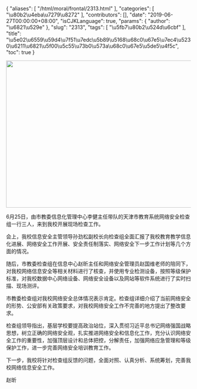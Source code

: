{
    "aliases": [
        "/html/moral/frontal/2313.html"
    ],
    "categories": [
        "\u80b2\u4eba\u7279\u8272"
    ],
    "contributors": [],
    "date": "2019-06-27T00:00:00+08:00",
    "isCJKLanguage": true,
    "params": {
        "author": "\u6821\u529e"
    },
    "slug": "2313",
    "tags": [
        "\u5fb7\u80b2\u524d\u6cbf"
    ],
    "title": "\u5e02\u6559\u59d4\u7f51\u7edc\u5b89\u5168\u68c0\u67e5\u7ec4\u5230\u6211\u6821\u5f00\u5c55\u73b0\u573a\u68c0\u67e5\u5de5\u4f5c",
    "toc": true
}


<img
    src="https://cdn.tfls.online/mirror/full/3c2da1d015ad368f20b69145400a445ee3f2f1e5.jpg"
    style="display:block;margin-left:auto;margin-right:auto;"
    decoding="async"
    fetchpriority="auto"
    loading="lazy"
    height="400"
    width="600"
/>






 6月25日，由市教委信息化管理中心李健主任带队的天津市教育系统网络安全检查组一行三人，来到我校开展现场检查工作。
 



 会上，我校信息安全主管领导孙劲松副校长向检查组全面汇报了我校教育教学信息化进展、网络安全工作开展、安全责任制落实、网络安全下一步工作计划等几个方面的情况。
 



 随后，市教委检查组在信息中心赵昕主任和网络安全管理员赵国维老师的陪同下，对我校网络信息安全等相关材料进行了核查，并使用专业检测设备，按照等级保护标准，对我校数据中心网络设备、网络安全设备以及网站等软件系统进行了实时扫描、现场测评。
 



 市教委检查组对我校网络安全总体情况表示肯定。检查组详细介绍了当前网络安全的形势、公安部有关政策要求，对我校网络安全工作不完善的地方提出了整改要求。
 



 检查组领导指出，基层学校要提高政治站位，深入贯彻习近平总书记网络强国战略思想，树立正确的网络安全观，扎实推进网络安全和信息化工作，充分认识网络安全工作的重要性，加强顶层设计和总体把控，分解责任，加强网络应急管理和等级保护工作，进一步完善网络安全培训教育工作。
 



 下一步，我校将针对检查组反馈的问题，全面对照、认真分析、系统筹划，完善我校网络信息安全工作。
 



 赵昕
 





